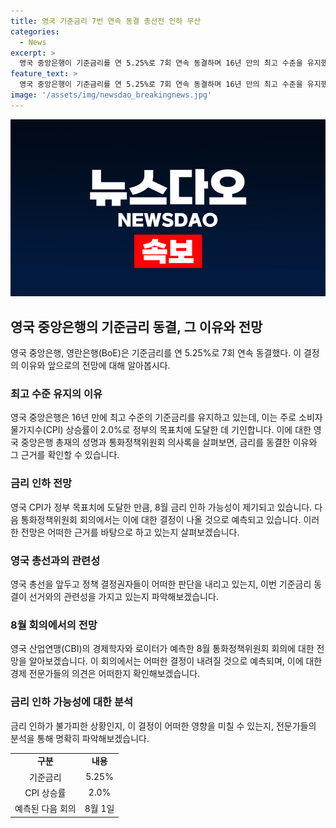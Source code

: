 ```yaml
---
title: 영국 기준금리 7번 연속 동결 총선전 인하 무산
categories:
  - News
excerpt: >
  영국 중앙은행이 기준금리를 연 5.25%로 7회 연속 동결하며 16년 만의 최고 수준을 유지했다. 5월 CPI 상승률이 2.0%에 도달해 8월 금리 인하설이 강화되는 가운데, 이에 대해 영란은행 총재는 물가가 2%로 돌아온 것은 좋은 소식이지만, 너무 이르다고 지적했다. 정책 결정은 7월 총선을 앞두고 신중한 판단으로 진행되었으며, 다음 통화정책위원회는 8월에 열릴 예정이다. AFP는 분석가들을 인용해 영란은행이 총선 시기의 영향을 피하기 위한 결정을 내릴 가능성이 있다고 보도했다.
feature_text: >
  영국 중앙은행이 기준금리를 연 5.25%로 7회 연속 동결하며 16년 만의 최고 수준을 유지했다. 5월 CPI 상승률이 2.0%에 도달해 8월 금리 인하설이 강화되는 가운데, 이에 대해 영란은행 총재는 물가가 2%로 돌아온 것은 좋은 소식이지만, 너무 이르다고 지적했다. 정책 결정은 7월 총선을 앞두고 신중한 판단으로 진행되었으며, 다음 통화정책위원회는 8월에 열릴 예정이다. AFP는 분석가들을 인용해 영란은행이 총선 시기의 영향을 피하기 위한 결정을 내릴 가능성이 있다고 보도했다.
image: '/assets/img/newsdao_breakingnews.jpg'
---
```


<p><img src="/assets/img/newsdao_breakingnews.jpg" alt="firstkoreanews 속보" /></p>

<h2 data-ke-size="size26">영국 중앙은행의 기준금리 동결, 그 이유와 전망</h2>

<p data-ke-size="size16">영국 중앙은행, 영란은행(BoE)은 기준금리를 연 5.25%로 7회 연속 동결했다. 이 결정의 이유와 앞으로의 전망에 대해 알아봅시다.</p>

<h3><b>최고 수준 유지의 이유</b></h3>

<p data-ke-size="size16">영국 중앙은행은 16년 만에 최고 수준의 기준금리를 유지하고 있는데, 이는 주로 소비자물가지수(CPI) 상승률이 2.0%로 정부의 목표치에 도달한 데 기인합니다. 이에 대한 영국 중앙은행 총재의 성명과 통화정책위원회 의사록을 살펴보면, 금리를 동결한 이유와 그 근거를 확인할 수 있습니다.</p>

<h3><b>금리 인하 전망</b></h3>

<p data-ke-size="size16">영국 CPI가 정부 목표치에 도달한 만큼, 8월 금리 인하 가능성이 제기되고 있습니다. 다음 통화정책위원회 회의에서는 이에 대한 결정이 나올 것으로 예측되고 있습니다. 이러한 전망은 어떠한 근거를 바탕으로 하고 있는지 살펴보겠습니다.</p>

<h3><b>영국 총선과의 관련성</b></h3>

<p data-ke-size="size16">영국 총선을 앞두고 정책 결정권자들이 어떠한 판단을 내리고 있는지, 이번 기준금리 동결이 선거와의 관련성을 가지고 있는지 파악해보겠습니다.</p>

<h3><b>8월 회의에서의 전망</b></h3>

<p data-ke-size="size16">영국 산업연맹(CBI)의 경제학자와 로이터가 예측한 8월 통화정책위원회 회의에 대한 전망을 알아보겠습니다. 이 회의에서는 어떠한 결정이 내려질 것으로 예측되며, 이에 대한 경제 전문가들의 의견은 어떠한지 확인해보겠습니다.</p>

<h3><b>금리 인하 가능성에 대한 분석</b></h3>

<p data-ke-size="size16">금리 인하가 불가피한 상황인지, 이 결정이 어떠한 영향을 미칠 수 있는지, 전문가들의 분석을 통해 명확히 파악해보겠습니다.</p>

<table>
  <tr>
    <td style="text-align: center; height: 17px;"><b>구분</b></td>
    <td style="text-align: center; height: 17px;"><b>내용</b></td>
  </tr>
  <tr>
    <td style="text-align: center; height: 17px;">기준금리</td>
    <td style="text-align: center; height: 17px;">5.25%</td>
  </tr>
  <tr>
    <td style="text-align: center; height: 17px;">CPI 상승률</td>
    <td style="text-align: center; height: 17px;">2.0%</td>
  </tr>
  <tr>
    <td style="text-align: center; height: 17px;">예측된 다음 회의</td>
    <td style="text-align: center; height: 17px;">8월 1일</td>
  </tr>
</table>

<p data-ke-size="size16">&nbsp;</p>

